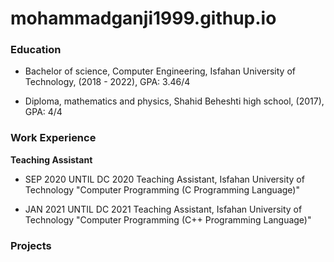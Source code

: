 # mohammadganji1999.githup.io

### Education
- Bachelor of science, Computer Engineering, Isfahan University of Technology, (2018 - 2022), GPA: 3.46/4 

- Diploma, mathematics and physics, Shahid Beheshti high school, (2017), GPA: 4/4 


### Work Experience 
**Teaching Assistant** 	
- SEP 2020 UNTIL DC 2020
Teaching Assistant, Isfahan University of Technology "Computer Programming (C Programming Language)"

- JAN 2021 UNTIL DC 2021
Teaching Assistant, Isfahan University of Technology "Computer Programming (C++ Programming Language)"

  
### Projects
